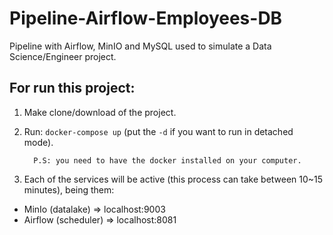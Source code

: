 # Pipeline-Airflow-Employees-DB
Pipeline with Airflow, MinIO and MySQL used to simulate a Data Science/Engineer project. 

## For run this project:

1) Make clone/download of the project.

2) Run: `docker-compose up` (put the `-d` if you want to run in detached mode).

         P.S: you need to have the docker installed on your computer.


3) Each of the services will be active (this process can take between 10~15 minutes), being them:

* MinIo (datalake) => localhost:9003
* Airflow (scheduler) => localhost:8081
